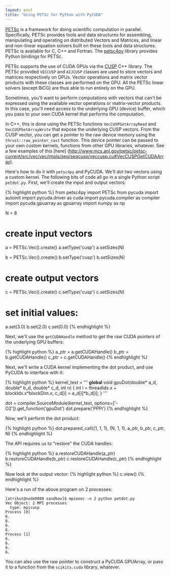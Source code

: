 ```yaml
---
layout: post
title: "Using PETSc for Python with PyCUDA"
---
```


[PETSc](http://www.mcs.anl.gov/petsc/)
is a framework for
doing scientific computation in parallel.
Specifically,
PETSc provides tools and data structures for
assembling, manipulating and operating on
distributed Vectors and Matrices,
and linear and non-linear equation solvers
built on these tools and data structures.
PETSc is available for C, C++ and Fortran.
The
[petsc4py](https://bitbucket.org/petsc/petsc4py)
library provides Python bindings for PETSc.

PETSc supports the use of CUDA GPUs via the
[CUSP](https://developer.nvidia.com/cusp) C++ library.
The PETSc provided `VECCUSP` and `AIJCUSP` classes
are used to store vectors and matrices respectively on GPUs.
Vector operations and matrix vector products
with these classes are performed on the GPU.
All the PETSc linear solvers (except BiCG)
are thus able to run entirely on the GPU.

Sometimes, you'll want to perform computations with vectors
that can't be expressed using the available vector operations
or matrix-vector products.
In this case, you'll need access to the
underlying GPU (device) buffer,
which you pass to your own CUDA kernel that performs the computation.

In C++, this is done using the PETSc functions
`VecCUSPGetArrayRead` and `VecCUSPGetArrayWrite`
that expose the underlying CUSP vectors.
From the CUSP vector,
you can get a pointer to the raw device memory
using the `thrust::raw_pointer_cast` function.
This device pointer can be passed to your own custom kernels,
functions from other GPU libraries, whatever.
See a few examples of this [here]
(http://www.mcs.anl.gov/petsc/petsc-current/src/vec/vec/impls/seq/seqcusp/veccusp.cu#VecCUSPGetCUDAArray).

Here's how to do it with `petsc4py` and PyCUDA.
We'll dot two vectors using a custom kernel.
The following bits of code all go in a single Python script `petdot.py`.
First, we'll create the input and output vectors:

{% highlight python %}
from petsc4py import PETSc
from pycuda import autoinit
import pycuda.driver as cuda
import pycuda.compiler as compiler
import pycuda.gpuarray as gpuarray
import numpy as np

N = 8

# create input vectors
a = PETSc.Vec().create()
a.setType('cusp')
a.setSizes(N)

b = PETSc.Vec().create()
b.setType('cusp')
b.setSizes(N)

# create output vectors
c = PETSc.Vec().create()
c.setType('cusp')
c.setSizes(N)

# set initial values:
a.set(3.0)
b.set(2.0)
c.set(0.0)
{% endhighlight %}

Next, we'll use the `getCUDAHandle` method
to get the raw CUDA pointers
of the underlying GPU buffers:

{% highlight python %}
a_ptr = a.getCUDAHandle()
b_ptr = b.getCUDAHandle()
c_ptr = c.getCUDAHandle()
{% endhighlight %}

Next, we'll write a CUDA kernel implementing
the dot product, and use PyCUDA to interface with it:

{% highlight python %}
kernel_text = '''
__global__ void gpuDot(double* a_d,
    double* b_d, double* c_d, int n) {
    int i = threadIdx.x + blockIdx.x*blockDim.x;
    c_d[i] = a_d[i]*b_d[i];
}
'''

dot = compiler.SourceModule(kernel_text,
        options=['-O2']).get_function('gpuDot')
dot.prepare('PPPi')
{% endhighlight %}

Now, we'll perform the dot product:

{% highlight python %}
dot.prepared_call((1, 1, 1), (N, 1, 1),
    a_ptr, b_ptr, c_ptr, N)
{% endhighlight %}

The API requires us to "restore" the CUDA handles:

{% highlight python %}
a.restoreCUDAHandle(a_ptr)
b.restoreCUDAHandle(b_ptr)
c.restoreCUDAHandle(c_ptr)
{% endhighlight %}

Now look at the output vector:
{% highlight python %}
c.view()
{% endhighlight %}


Here's a run of the above program on 2 processes:

~~~
[atrikut@node0080 sandbox]$ mpiexec -n 2 python petdot.py 
Vec Object: 2 MPI processes
  type: mpicusp
Process [0]
6.
6.
6.
6.
Process [1]
6.
6.
6.
6.
~~~

You can also use the
raw pointer to construct a PyCUDA GPUArray,
or pass it to a function from the
`scikits.cuda` library, whatever.

